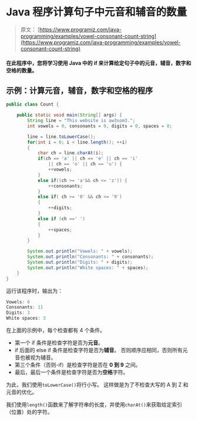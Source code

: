 # Java 程序计算句子中元音和辅音的数量

> 原文： [https://www.programiz.com/java-programming/examples/vowel-consonant-count-string](https://www.programiz.com/java-programming/examples/vowel-consonant-count-string)

#### 在此程序中，您将学习使用 Java 中的 if 来计算给定句子中的元音，辅音，数字和空格的数量。

## 示例：计算元音，辅音，数字和空格的程序

```java
public class Count {

    public static void main(String[] args) {
        String line = "This website is aw3som3.";
        int vowels = 0, consonants = 0, digits = 0, spaces = 0;

        line = line.toLowerCase();
        for(int i = 0; i < line.length(); ++i)
        {
            char ch = line.charAt(i);
            if(ch == 'a' || ch == 'e' || ch == 'i'
                || ch == 'o' || ch == 'u') {
                ++vowels;
            }
            else if((ch >= 'a'&& ch <= 'z')) {
                ++consonants;
            }
            else if( ch >= '0' && ch <= '9')
            {
                ++digits;
            }
            else if (ch ==' ')
            {
                ++spaces;
            }
        }

        System.out.println("Vowels: " + vowels);
        System.out.println("Consonants: " + consonants);
        System.out.println("Digits: " + digits);
        System.out.println("White spaces: " + spaces);
    }
}
```

运行该程序时，输出为：

```java
Vowels: 6
Consonants: 11
Digits: 3
White spaces: 3
```

在上面的示例中，每个检查都有 4 个条件。

*   第一个 if 条件是检查字符是否为**元音**。
*   if 后面的 else if 条件是检查字符是否为**辅音**。 否则顺序应相同，否则所有元音也被视为辅音。
*   第三个条件（否则-if）是检查字符是否在 **0 到 9** 之间。
*   最后，最后一个条件是检查字符是否为**空格**字符。

为此，我们使用`toLowerCase()`将行小写。 这样做是为了不检查大写的 A 到 Z 和元音的优化。

我们使用`length()`函数来了解字符串的长度，并使用`charAt()`来获取给定索引（位置）处的字符。